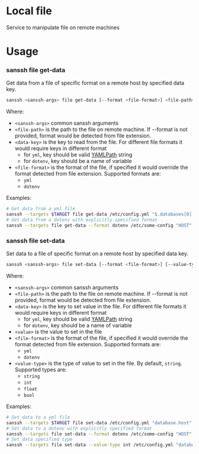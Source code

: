 # Local file
Service to manipulate file on remote machines

# Usage

### sanssh file get-data
Get data from a file of specific format on a remote host by specified data key.

```bash
sanssh <sanssh-args> file get-data [--format <file-format>] <file-path> <data-key>
```
Where:
- `<sanssh-args>` common sanssh arguments
- `<file-path>` is the path to the file on remote machine. If --format is not provided, format would be detected from file extension.
- `<data-key>` is the key to read from the file. For different file formats it would require keys in different format
    - for `yml`, key should be valid [YAMLPath](https://github.com/goccy/go-yaml/tree/master?tab=readme-ov-file#5-use-yamlpath) string
    - for `dotenv`, key should be a name of variable
- `<file-format>` is the format of the file, if specified it would override the format detected from file extension. Supported formats are:
    - `yml`
    - `dotenv`

Examples:
```bash
# Get data from a yml file
sanssh --targets $TARGET file get-data /etc/config.yml "$.databases[0].host"
# Get data from a dotenv with explicitly specified format
sanssh --targets file get-data --format dotenv /etc/some-config "HOST"
```

### sanssh file set-data
Set data to a file of specific format on a remote host by specified data key.

```bash
sanssh <sanssh-args> file set-data [--format <file-format>] [--value-type <value-type>] <file-path> <data-key> <value>
```
Where:
- `<sanssh-args>` common sanssh arguments
- `<file-path>` is the path to the file on remote machine. If --format is not provided, format would be detected from file extension.
- `<data-key>` is the key to set value in the file. For different file formats it would require keys in different format
  - for `yml`, key should be valid [YAMLPath](https://github.com/goccy/go-yaml/tree/master?tab=readme-ov-file#5-use-yamlpath) string
  - for `dotenv`, key should be a name of variable
- `<value>` is the value to set in the file
- `<file-format>` is the format of the file, if specified it would override the format detected from file extension. Supported formats are:
  - `yml`
  - `dotenv`
- `<value-type>` is the type of value to set in the file. By default, `string`. Supported types are:
  - `string`
  - `int`
  - `float`
  - `bool`

Examples:
```bash
# Set data to a yml file
sanssh --targets $TARGET file set-data /etc/config.yml "database.host" "localhost"
# Set data to a dotenv with explicitly specified format
sanssh --targets file set-data --format dotenv /etc/some-config "HOST" "localhost"
# Set data specified type
sanssh --targets file set-data --value-type int /etc/config.yml "database.port" 8080
```
